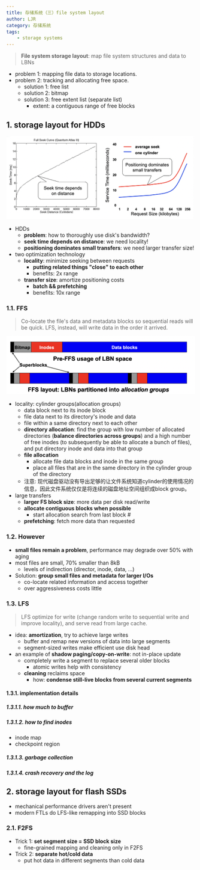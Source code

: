 ```yaml
---
title: 存储系统（三）file system layout
author: LJR
category: 存储系统
tags:
    - storage systems
---
```


> **File system storage layout**: map file system structures and data to LBNs

+ problem 1: mapping file data to storage locations.
+ problem 2: tracking and allocating free space.
  + solution 1: free list
  + solution 2: bitmap
  + solution 3: free extent list (separate list)
    + extent: a contiguous range of free blocks

## 1. storage layout for HDDs

![](/assets/images/ss/3-1.png)

+ HDDs
  + **problem**: how to thoroughly use disk's bandwidth?
  + **seek time depends on distance**: we need locality!
  + **positioning dominates small transfers**: we need larger transfer size!
+ two optimization technology
  + **locality**: minimize seeking between requests
    + **putting related things "close" to each other**
    + benefits: 2x range
  + **transfer size**: amortize positioning costs
    + **batch && prefetching**
    + benefits: 10x range

### 1.1. FFS

> Co-locate the file's data and metadata blocks so sequential reads will be quick. LFS, instead, will write data in the order it arrived.

![](/assets/images/ss/3-2.png)

+ locality: cylinder groups(allocation groups)
  + data block next to its inode block
  + file data next to its directory's inode and data
  + file within a same directory next to each other
  + **directory allocation**: find the group with low number of allocated directories (**balance directories across groups**) and a high number of free inodes (to subsequently be able to allocate a bunch of files), and put directory inode and data into that group
  + **file allocation**
    + allocate file data blocks and inode in the same group
    + place all files that are in the same directory in the cylinder group of the directory
  + 注意: 现代磁盘驱动没有导出足够的让文件系统知道cylinder的使用情况的信息，因此文件系统仅仅是将连续的磁盘地址空间组织成block group。
+ large transfers
  + **larger FS block size**: more data per disk read/write
  + **allocate contiguous blocks when possible**
    + start allocation search from last block #
  + **prefetching**: fetch more data than requested

### 1.2. However

+ **small files remain a problem**, performance may degrade over 50% with aging
+ most files are small, 70% smaller than 8kB
  + levels of indirection (director, inode, data, ...)
+ Solution: **group small files and metadata for larger I/Os**
  + co-locate related information and access together
  + over aggressiveness costs little

### 1.3. LFS

> LFS optimize for write (change random write to sequential write and improve locality), and serve read from large cache.

+ idea: **amortization**, try to achieve large writes
  + buffer and remap new versions of data into large segments
  + segment-sized writes make efficient use disk head
+ an example of **shadow paging/copy-on-write**: not in-place update
  + completely write a segment to replace several older blocks
    + atomic writes help with consistency
  + **cleaning** reclaims space
    + how: **condense still-live blocks from several current segments**

#### 1.3.1. implementation details

##### 1.3.1.1. how much to buffer

##### 1.3.1.2. how to find inodes

+ inode map
+ checkpoint region

##### 1.3.1.3. garbage collection

##### 1.3.1.4. crash recovery and the log

## 2. storage layout for flash SSDs

+ mechanical performance drivers aren't present
+ modern FTLs do LFS-like remapping into SSD blocks

### 2.1. F2FS

+ Trick 1: **set segment size = SSD block size**
  + fine-grained mapping and cleaning only in F2FS
+ Trick 2: **separate hot/cold data**
  + put hot data in different segments than cold data
